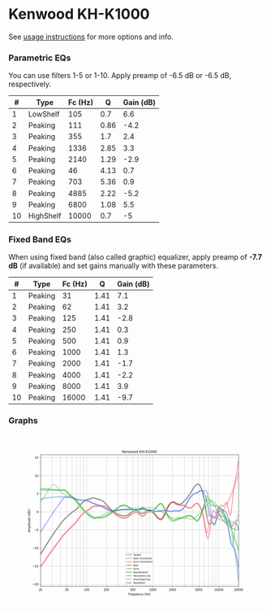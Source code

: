 # Kenwood KH-K1000
See [usage instructions](https://github.com/jaakkopasanen/AutoEq#usage) for more options and info.

### Parametric EQs
You can use filters 1-5 or 1-10. Apply preamp of -6.5 dB or -6.5 dB, respectively.

|   # | Type      |   Fc (Hz) |    Q |   Gain (dB) |
|-----|-----------|-----------|------|-------------|
|   1 | LowShelf  |       105 | 0.7  |         6.6 |
|   2 | Peaking   |       111 | 0.86 |        -4.2 |
|   3 | Peaking   |       355 | 1.7  |         2.4 |
|   4 | Peaking   |      1336 | 2.85 |         3.3 |
|   5 | Peaking   |      2140 | 1.29 |        -2.9 |
|   6 | Peaking   |        46 | 4.13 |         0.7 |
|   7 | Peaking   |       703 | 5.36 |         0.9 |
|   8 | Peaking   |      4885 | 2.22 |        -5.2 |
|   9 | Peaking   |      6800 | 1.08 |         5.5 |
|  10 | HighShelf |     10000 | 0.7  |        -5   |

### Fixed Band EQs
When using fixed band (also called graphic) equalizer, apply preamp of **-7.7 dB** (if available) and set gains manually with these parameters.

|   # | Type    |   Fc (Hz) |    Q |   Gain (dB) |
|-----|---------|-----------|------|-------------|
|   1 | Peaking |        31 | 1.41 |         7.1 |
|   2 | Peaking |        62 | 1.41 |         3.2 |
|   3 | Peaking |       125 | 1.41 |        -2.8 |
|   4 | Peaking |       250 | 1.41 |         0.3 |
|   5 | Peaking |       500 | 1.41 |         0.9 |
|   6 | Peaking |      1000 | 1.41 |         1.3 |
|   7 | Peaking |      2000 | 1.41 |        -1.7 |
|   8 | Peaking |      4000 | 1.41 |        -2.2 |
|   9 | Peaking |      8000 | 1.41 |         3.9 |
|  10 | Peaking |     16000 | 1.41 |        -9.7 |

### Graphs
![](./Kenwood%20KH-K1000.png)
